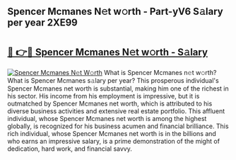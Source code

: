 ## Spencer Mcmanes N𝚎t w𝚘rth - Part-yV6 S𝚊lary per year 2XE99

# <h2><a href="http://gc1hm48.nevu.top/?p=Spencer+Mcmanes">🔗 👉🔴 Spencer Mcmanes N𝚎t w𝚘rth - S𝚊lary</a></h2>

[![Spencer Mcmanes N𝚎t W𝚘rth](https://i.imgur.com/Oavwk0R.jpeg)](http://gc1hm48.nevu.top/?p=Spencer+Mcmanes)
What is Spencer Mcmanes n𝚎t w𝚘rth? What is Spencer Mcmanes s𝚊lary per year?
This prosperous individual's Spencer Mcmanes net worth is substantial, making him one of the richest in his sector. His income from his employment is impressive, but it is outmatched by Spencer Mcmanes net worth, which is attributed to his diverse business activities and extensive real estate portfolio. This affluent individual, whose Spencer Mcmanes net worth is among the highest globally, is recognized for his business acumen and financial brilliance. This rich individual, whose Spencer Mcmanes net worth is in the billions and who earns an impressive salary, is a prime demonstration of the might of dedication, hard work, and financial savvy.
